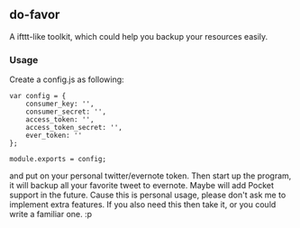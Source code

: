 ## do-favor

A ifttt-like toolkit, which could help you backup your resources easily.

### Usage

Create a config.js as following:
```
var config = {
    consumer_key: '',
    consumer_secret: '',
    access_token: '',
    access_token_secret: '',
    ever_token: ''
};

module.exports = config;
```
and put on your personal twitter/evernote token. Then start up the program, it will backup all your favorite tweet to evernote. Maybe will add Pocket support in the future. Cause this is personal usage, please don't ask me to implement extra features. If you also need this then take it, or you could write a familiar one. :p
